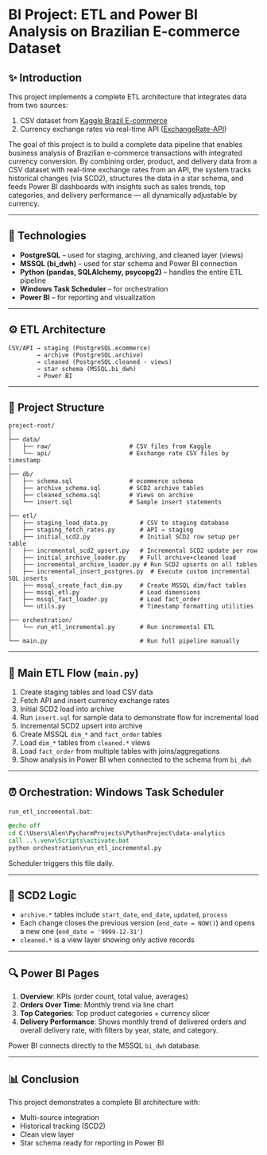 # BI Project: ETL and Power BI Analysis on Brazilian E-commerce Dataset

## ✨ Introduction

This project implements a complete ETL architecture that integrates data from two sources:

1. CSV dataset from [Kaggle Brazil E-commerce](https://www.kaggle.com/datasets/olistbr/brazilian-ecommerce)
2. Currency exchange rates via real-time API ([ExchangeRate-API](https://www.exchangerate-api.com/))

The goal of this project is to build a complete data pipeline that enables business analysis of Brazilian e-commerce transactions with integrated currency conversion. By combining order, product, and delivery data from a CSV dataset with real-time exchange rates from an API, the system tracks historical changes (via SCD2), structures the data in a star schema, and feeds Power BI dashboards with insights such as sales trends, top categories, and delivery performance — all dynamically adjustable by currency.

---

## 📂 Technologies

* **PostgreSQL** – used for staging, archiving, and cleaned layer (views)
* **MSSQL (bi\_dwh)** – used for star schema and Power BI connection
* **Python (pandas, SQLAlchemy, psycopg2)** – handles the entire ETL pipeline
* **Windows Task Scheduler** – for orchestration
* **Power BI** – for reporting and visualization

---

## ⚙️ ETL Architecture

```
CSV/API → staging (PostgreSQL.ecommerce)
        → archive (PostgreSQL.archive)
        → cleaned (PostgreSQL.cleaned - views)
        → star schema (MSSQL.bi_dwh)
        → Power BI
```

---

## 📃 Project Structure

```
project-root/
│
├── data/
│   ├── raw/                      # CSV files from Kaggle
│   └── api/                      # Exchange rate CSV files by timestamp
│
├── db/
│   ├── schema.sql                # ecommerce schema
│   ├── archive_schema.sql        # SCD2 archive tables
│   ├── cleaned_schema.sql        # Views on archive
│   └── insert.sql                # Sample insert statements
│
├── etl/
│   ├── staging_load_data.py         # CSV to staging database
│   ├── staging_fetch_rates.py       # API → staging
│   ├── initial_scd2.py              # Initial SCD2 row setup per table
│   ├── incremental_scd2_upsert.py   # Incremental SCD2 update per row
│   ├── initial_archive_loader.py    # Full archive+cleaned load
│   ├── incremental_archive_loader.py # Run SCD2 upserts on all tables
│   ├── incremental_insert_postgres.py  # Execute custom incremental SQL inserts
│   ├── mssql_create_fact_dim.py     # Create MSSQL dim/fact tables
│   ├── mssql_etl.py                 # Load dimensions
│   ├── mssql_fact_loader.py         # Load fact_order
│   └── utils.py                     # Timestamp formatting utilities
│
├── orchestration/
│   └── run_etl_incremental.py       # Run incremental ETL
│
└── main.py                          # Run full pipeline manually
```

---

## 🚀 Main ETL Flow (`main.py`)

1. Create staging tables and load CSV data
2. Fetch API and insert currency exchange rates
3. Initial SCD2 load into archive
4. Run `insert.sql` for sample data to demonstrate flow for incremental load
5. Incremental SCD2 upsert into archive
6. Create MSSQL `dim_*` and `fact_order` tables
7. Load `dim_*` tables from `cleaned.*` views
8. Load `fact_order` from multiple tables with joins/aggregations
9. Show analysis in Power BI when connected to the schema from `bi_dwh`

---

## ⏰ Orchestration: Windows Task Scheduler

`run_etl_incremental.bat`:

```bat
@echo off
cd C:\Users\Alen\PycharmProjects\PythonProject\data-analytics
call ..\.venv\Scripts\activate.bat
python orchestration\run_etl_incremental.py
```

Scheduler triggers this file daily.

---

## 🔁 SCD2 Logic

* `archive.*` tables include `start_date`, `end_date`, `updated`, `process`
* Each change closes the previous version (`end_date = NOW()`) and opens a new one (`end_date = '9999-12-31'`)
* `cleaned.*` is a view layer showing only active records

---

## 🔍 Power BI Pages

1. **Overview**: KPIs (order count, total value, averages)
2. **Orders Over Time**: Monthly trend via line chart
3. **Top Categories**: Top product categories + currency slicer
4. **Delivery Performance**: Shows monthly trend of delivered orders and overall delivery rate, with filters by year, state, and category.

Power BI connects directly to the MSSQL `bi_dwh` database.

---

## 📊 Conclusion

This project demonstrates a complete BI architecture with:

* Multi-source integration
* Historical tracking (SCD2)
* Clean view layer
* Star schema ready for reporting in Power BI
